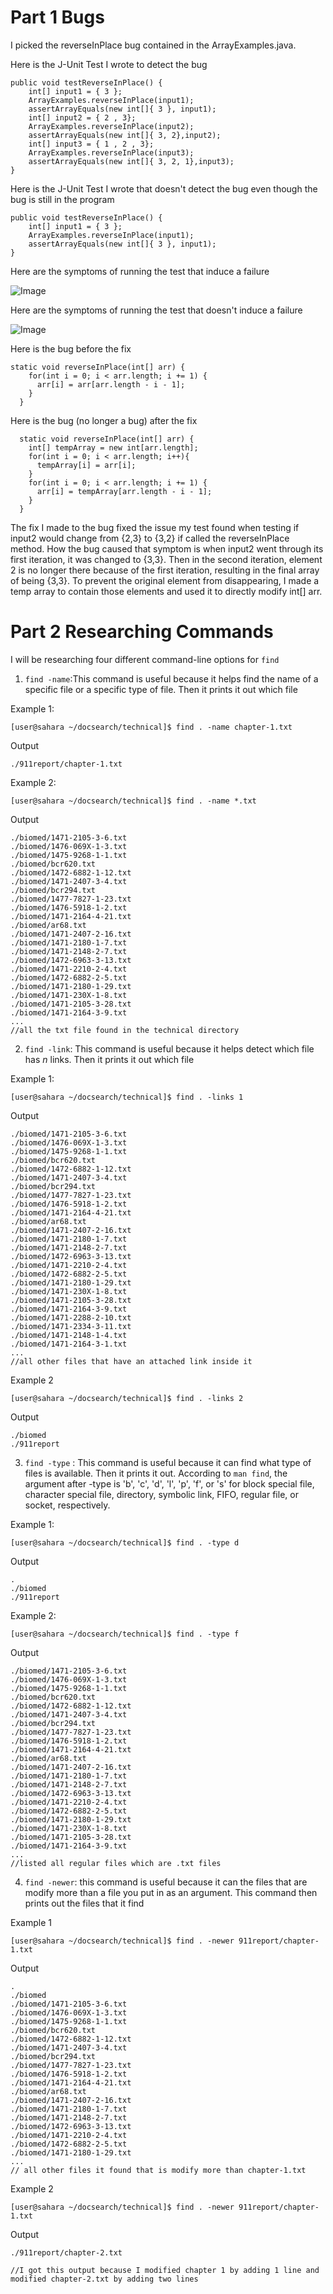 # Part 1 Bugs
I picked the reverseInPlace bug contained in the ArrayExamples.java.

Here is the J-Unit Test I wrote to detect the bug

```
public void testReverseInPlace() {
    int[] input1 = { 3 };
    ArrayExamples.reverseInPlace(input1);
    assertArrayEquals(new int[]{ 3 }, input1);
    int[] input2 = { 2 , 3};
    ArrayExamples.reverseInPlace(input2);
    assertArrayEquals(new int[]{ 3, 2},input2);
    int[] input3 = { 1 , 2 , 3};
    ArrayExamples.reverseInPlace(input3);
    assertArrayEquals(new int[]{ 3, 2, 1},input3);
}
```

Here is the J-Unit Test I wrote that doesn't detect the bug even though the bug is still in the program

```
public void testReverseInPlace() {
    int[] input1 = { 3 };
    ArrayExamples.reverseInPlace(input1);
    assertArrayEquals(new int[]{ 3 }, input1);
}
```

Here are the symptoms of running the test that induce a failure

![Image](screenshot/testWfail.PNG)

Here are the symptoms of running the test that doesn't induce a failure

![Image](screenshot/testWOfail.PNG)

Here is the bug before the fix
```
static void reverseInPlace(int[] arr) {
    for(int i = 0; i < arr.length; i += 1) {
      arr[i] = arr[arr.length - i - 1];
    }
  }
```

Here is the bug (no longer a bug) after the fix

```
  static void reverseInPlace(int[] arr) {
    int[] tempArray = new int[arr.length];
    for(int i = 0; i < arr.length; i++){
      tempArray[i] = arr[i];
    }
    for(int i = 0; i < arr.length; i += 1) {
      arr[i] = tempArray[arr.length - i - 1];
    }
  }
```

The fix I made to the bug fixed the issue my test found when testing if input2 would change from {2,3} to {3,2} if called 
the reverseInPlace method.
How the bug caused that symptom is when input2 went through its first iteration, it was changed to {3,3}. Then in the second iteration, element 2 is no longer there because of the first iteration, resulting in the final array of being {3,3}. 
To prevent the original element from disappearing, I made a temp array to contain those elements and used it to directly modify int[] arr. 


# Part 2 Researching Commands

I will be researching four different command-line options for `find`

1. `find -name`:This command is useful because it helps find the name of a specific file or a specific type of file. Then it prints it out which file

Example 1: 

```
[user@sahara ~/docsearch/technical]$ find . -name chapter-1.txt
```
Output
```
./911report/chapter-1.txt
```
Example 2:
```
[user@sahara ~/docsearch/technical]$ find . -name *.txt
```
Output
```
./biomed/1471-2105-3-6.txt
./biomed/1476-069X-1-3.txt
./biomed/1475-9268-1-1.txt
./biomed/bcr620.txt
./biomed/1472-6882-1-12.txt
./biomed/1471-2407-3-4.txt
./biomed/bcr294.txt
./biomed/1477-7827-1-23.txt
./biomed/1476-5918-1-2.txt
./biomed/1471-2164-4-21.txt
./biomed/ar68.txt
./biomed/1471-2407-2-16.txt
./biomed/1471-2180-1-7.txt
./biomed/1471-2148-2-7.txt
./biomed/1472-6963-3-13.txt
./biomed/1471-2210-2-4.txt
./biomed/1472-6882-2-5.txt
./biomed/1471-2180-1-29.txt
./biomed/1471-230X-1-8.txt
./biomed/1471-2105-3-28.txt
./biomed/1471-2164-3-9.txt
...
//all the txt file found in the technical directory
```

2. `find -link`: This command is useful because it helps detect which file has *n* links. Then it prints it out which file

Example 1:
```
[user@sahara ~/docsearch/technical]$ find . -links 1
```
Output
```
./biomed/1471-2105-3-6.txt
./biomed/1476-069X-1-3.txt
./biomed/1475-9268-1-1.txt
./biomed/bcr620.txt
./biomed/1472-6882-1-12.txt
./biomed/1471-2407-3-4.txt
./biomed/bcr294.txt
./biomed/1477-7827-1-23.txt
./biomed/1476-5918-1-2.txt
./biomed/1471-2164-4-21.txt
./biomed/ar68.txt
./biomed/1471-2407-2-16.txt
./biomed/1471-2180-1-7.txt
./biomed/1471-2148-2-7.txt
./biomed/1472-6963-3-13.txt
./biomed/1471-2210-2-4.txt
./biomed/1472-6882-2-5.txt
./biomed/1471-2180-1-29.txt
./biomed/1471-230X-1-8.txt
./biomed/1471-2105-3-28.txt
./biomed/1471-2164-3-9.txt
./biomed/1471-2288-2-10.txt
./biomed/1471-2334-3-11.txt
./biomed/1471-2148-1-4.txt
./biomed/1471-2164-3-1.txt
...
//all other files that have an attached link inside it
```
Example 2
```
[user@sahara ~/docsearch/technical]$ find . -links 2
```
Output
```
./biomed
./911report
```

3. `find -type` : This command is useful because it can find what type of files is available. Then it prints it out. According
to `man find`, the argument after -type is 'b', 'c', 'd', 'l', 'p', 'f', or 's' for block special file, character special file, directory, symbolic link, FIFO, regular file, or socket, respectively.

Example 1:
```
[user@sahara ~/docsearch/technical]$ find . -type d
```
Output
```
.
./biomed
./911report
```

Example 2:
```
[user@sahara ~/docsearch/technical]$ find . -type f
```
Output
```
./biomed/1471-2105-3-6.txt
./biomed/1476-069X-1-3.txt
./biomed/1475-9268-1-1.txt
./biomed/bcr620.txt
./biomed/1472-6882-1-12.txt
./biomed/1471-2407-3-4.txt
./biomed/bcr294.txt
./biomed/1477-7827-1-23.txt
./biomed/1476-5918-1-2.txt
./biomed/1471-2164-4-21.txt
./biomed/ar68.txt
./biomed/1471-2407-2-16.txt
./biomed/1471-2180-1-7.txt
./biomed/1471-2148-2-7.txt
./biomed/1472-6963-3-13.txt
./biomed/1471-2210-2-4.txt
./biomed/1472-6882-2-5.txt
./biomed/1471-2180-1-29.txt
./biomed/1471-230X-1-8.txt
./biomed/1471-2105-3-28.txt
./biomed/1471-2164-3-9.txt
...
//listed all regular files which are .txt files
```

4. `find -newer`: this command is useful because it can the files that are modify more than a file you put in as an argument. This command then prints out the files that it find

Example 1
```
[user@sahara ~/docsearch/technical]$ find . -newer 911report/chapter-1.txt
```
Output
```
.
./biomed
./biomed/1471-2105-3-6.txt
./biomed/1476-069X-1-3.txt
./biomed/1475-9268-1-1.txt
./biomed/bcr620.txt
./biomed/1472-6882-1-12.txt
./biomed/1471-2407-3-4.txt
./biomed/bcr294.txt
./biomed/1477-7827-1-23.txt
./biomed/1476-5918-1-2.txt
./biomed/1471-2164-4-21.txt
./biomed/ar68.txt
./biomed/1471-2407-2-16.txt
./biomed/1471-2180-1-7.txt
./biomed/1471-2148-2-7.txt
./biomed/1472-6963-3-13.txt
./biomed/1471-2210-2-4.txt
./biomed/1472-6882-2-5.txt
./biomed/1471-2180-1-29.txt
...
// all other files it found that is modify more than chapter-1.txt
```

Example 2
```
[user@sahara ~/docsearch/technical]$ find . -newer 911report/chapter-1.txt
```
Output
```
./911report/chapter-2.txt

//I got this output because I modified chapter 1 by adding 1 line and modified chapter-2.txt by adding two lines
```


